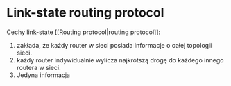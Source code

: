 # Link-state routing protocol
Cechy link-state [[Routing protocol|routing protocol]]:
1. zakłada, że każdy router w sieci posiada informacje o całej topologii sieci. 
2. każdy router indywidualnie wylicza najkrótszą drogę do każdego innego routera w sieci.
3. Jedyna informacja   